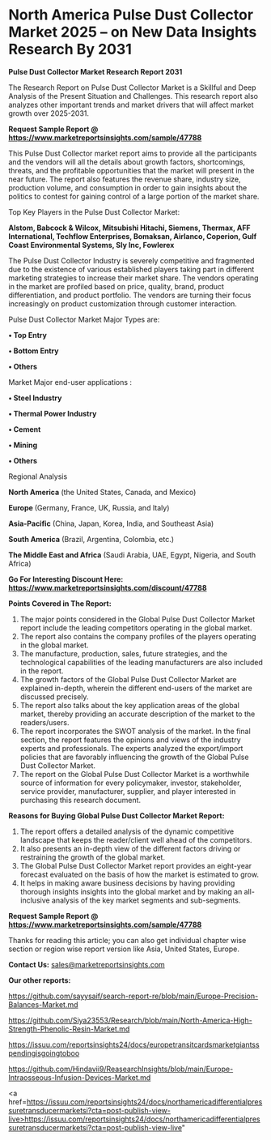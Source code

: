 # North America Pulse Dust Collector Market 2025 – on New Data Insights Research By 2031

<strong>Pulse Dust Collector Market Research Report 2031</strong>

The Research Report on Pulse Dust Collector Market is a Skillful and Deep Analysis of the Present Situation and Challenges. This research report also analyzes other important trends and market drivers that will affect market growth over 2025-2031.

<strong>Request Sample Report @ <a href=https://www.marketreportsinsights.com/sample/47788>https://www.marketreportsinsights.com/sample/47788</a></strong>

This Pulse Dust Collector market report aims to provide all the participants and the vendors will all the details about growth factors, shortcomings, threats, and the profitable opportunities that the market will present in the near future. The report also features the revenue share, industry size, production volume, and consumption in order to gain insights about the politics to contest for gaining control of a large portion of the market share.

Top Key Players in the Pulse Dust Collector Market:

<strong>Alstom, Babcock & Wilcox, Mitsubishi Hitachi, Siemens, Thermax, AFF International, Techflow Enterprises, Bomaksan, Airlanco, Coperion, Gulf Coast Environmental Systems, Sly Inc, Fowlerex</strong>

The Pulse Dust Collector Industry is severely competitive and fragmented due to the existence of various established players taking part in different marketing strategies to increase their market share. The vendors operating in the market are profiled based on price, quality, brand, product differentiation, and product portfolio. The vendors are turning their focus increasingly on product customization through customer interaction.

Pulse Dust Collector Market Major Types are:

<strong>•  Top Entry

•  Bottom Entry

•  Others</strong>

Market Major end-user applications :

<strong>•  Steel Industry

•  Thermal Power Industry

•  Cement

•  Mining

•  Others</strong>

Regional Analysis

</u><strong><b>North America</b></strong> (the United States, Canada, and Mexico)

<strong><b>Europe </b></strong>(Germany, France, UK, Russia, and Italy)

<strong><b>Asia-Pacific</b></strong> (China, Japan, Korea, India, and Southeast Asia)

<strong><b>South America</b></strong> (Brazil, Argentina, Colombia, etc.)

<strong><b>The Middle East and Africa</b></strong> (Saudi Arabia, UAE, Egypt, Nigeria, and South Africa)

<strong>Go For Interesting Discount Here: <a href=https://www.marketreportsinsights.com/discount/47788>https://www.marketreportsinsights.com/discount/47788</a></strong>

<strong>Points Covered in The Report:</strong>
<ol>
  <li>The major points considered in the Global Pulse Dust Collector Market report include the leading competitors operating in the global market.</li>
  <li>The report also contains the company profiles of the players operating in the global market.</li>
  <li>The manufacture, production, sales, future strategies, and the technological capabilities of the leading manufacturers are also included in the report.</li>
  <li>The growth factors of the Global Pulse Dust Collector Market are explained in-depth, wherein the different end-users of the market are discussed precisely.</li>
  <li>The report also talks about the key application areas of the global market, thereby providing an accurate description of the market to the readers/users.</li>
  <li>The report incorporates the SWOT analysis of the market. In the final section, the report features the opinions and views of the industry experts and professionals. The experts analyzed the export/import policies that are favorably influencing the growth of the Global Pulse Dust Collector Market.</li>
  <li>The report on the Global Pulse Dust Collector Market is a worthwhile source of information for every policymaker, investor, stakeholder, service provider, manufacturer, supplier, and player interested in purchasing this research document.</li>
</ol>
<strong>Reasons for Buying Global Pulse Dust Collector Market Report:</strong>

<ol>
  <li>The report offers a detailed analysis of the dynamic competitive landscape that keeps the reader/client well ahead of the competitors.</li>
  <li>It also presents an in-depth view of the different factors driving or restraining the growth of the global market.</li>
  <li>The Global Pulse Dust Collector Market report provides an eight-year forecast evaluated on the basis of how the market is estimated to grow.</li>
  <li>It helps in making aware business decisions by having providing thorough insights insights into the global market and by making an all-inclusive analysis of the key market segments and sub-segments.</li>
</ol>
<strong>Request Sample Report @ <a href=https://www.marketreportsinsights.com/sample/47788>https://www.marketreportsinsights.com/sample/47788</a></strong>


Thanks for reading this article; you can also get individual chapter wise section or region wise report version like Asia, United States, Europe.

<strong>Contact Us:</strong>
sales@marketreportsinsights.com

<strong>Our other reports:</strong>

<a href=https://github.com/sayysaif/search-report-re/blob/main/Europe-Precision-Balances-Market.md>https://github.com/sayysaif/search-report-re/blob/main/Europe-Precision-Balances-Market.md</a>

<a href=https://github.com/Siya23553/Research/blob/main/North-America-High-Strength-Phenolic-Resin-Market.md>https://github.com/Siya23553/Research/blob/main/North-America-High-Strength-Phenolic-Resin-Market.md</a>

<a href=https://issuu.com/reportsinsights24/docs/europetransitcardsmarketgiantsspendingisgoingtoboo>https://issuu.com/reportsinsights24/docs/europetransitcardsmarketgiantsspendingisgoingtoboo</a>

<a href=https://github.com/Hindavii9/ReasearchInsights/blob/main/Europe-Intraosseous-Infusion-Devices-Market.md>https://github.com/Hindavii9/ReasearchInsights/blob/main/Europe-Intraosseous-Infusion-Devices-Market.md</a>

<a href=https://issuu.com/reportsinsights24/docs/northamericadifferentialpressuretransducermarketsi?cta=post-publish-view-live>https://issuu.com/reportsinsights24/docs/northamericadifferentialpressuretransducermarketsi?cta=post-publish-view-live</a>"
